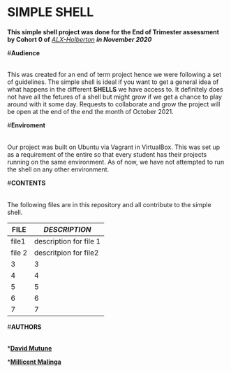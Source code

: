 # **SIMPLE SHELL**

####
**This simple shell project was done for the End of Trimester assessment by Cohort 0 of** _[ALX-Holberton](https://alx-apply.hbtn.io/auth/sign_up)_ _**in November 2020**_

#**Audience**

######
This was created for an end of term project hence we were following a set of guidelines. The simple shell is ideal if you want to get a general idea of what happens in the different **SHELLS** we have access to. It definitely does not have all the fetures of a shell but might grow if we get a chance to play around with it some day. Requests to collaborate and grow the project will be open at the end of the end the month of October 2021.

#**Enviroment**

######
Our project was built on Ubuntu via Vagrant in VirtualBox. This was set up as a requirement of the entire so that every student has their projects running on the same environment. 
As of now, we have not attempted to run the shell on any other environment.

#**CONTENTS**

######
The following files are in this repository and all contribute to the simple shell.

**FILE** | _DESCRIPTION_
----------- | -------------
file1       | description for file 1
file 2      |descritpion for file2
3           |3
4           | 4
5           | 5
6           |6
7           | 7

#**AUTHORS**
######
***[David Mutune](https://github.com/kimengu-david)**

***[Millicent Malinga](https://github.com/MillicentMal)**




